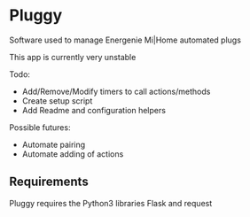 # Pluggy #

Software used to manage Energenie Mi|Home automated plugs

This app is currently very unstable

Todo:
- Add/Remove/Modify timers to call actions/methods
- Create setup script
- Add Readme and configuration helpers

Possible futures:
- Automate pairing
- Automate adding of actions

## Requirements ##
Pluggy requires the Python3 libraries Flask and request